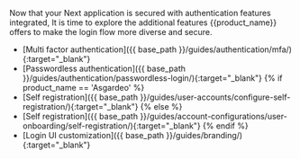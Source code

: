 
Now that your Next application is secured with authentication features integrated, It is time to explore the additional features {{product_name}} offers to make the login flow more diverse and secure.

- [Multi factor authentication]({{ base_path }}/guides/authentication/mfa/){:target="_blank"}
- [Passwordless authentication]({{ base_path }}/guides/authentication/passwordless-login/){:target="_blank"}
{% if product_name == 'Asgardeo' %}
- [Self registration]({{ base_path }}/guides/user-accounts/configure-self-registration/){:target="_blank"}
{% else %}
- [Self registration]({{ base_path }}/guides/account-configurations/user-onboarding/self-registration/){:target="_blank"}
{% endif %}
- [Login UI customization]({{ base_path }}/guides/branding/){:target="_blank"}
